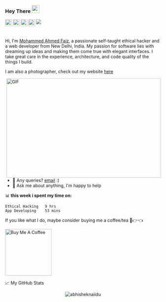 ### Hey There <img src="https://media.giphy.com/media/hvRJCLFzcasrR4ia7z/giphy.gif" width="25px">
<a href="https://discord.gg/qDqMw5s2eC">
  <img align="left" alt="Mohammed's Discord" width="22px" src="https://raw.githubusercontent.com/peterthehan/peterthehan/master/assets/discord.svg" />
</a>
<a href="https://twitter.com/MohammedFaiz06">
  <img align="left" alt="Mohammed Ahmed Faiz | Twitter" width="22px" src="https://raw.githubusercontent.com/peterthehan/peterthehan/master/assets/twitter.svg" />
</a>
<a href="https://www.linkedin.com/in/mohammed-ahmed-faiz-b15b771a2/">
  <img align="left" alt="Mohammed's LinkedIN" width="22px" src="https://raw.githubusercontent.com/peterthehan/peterthehan/master/assets/linkedin.svg" />
</a>
<a href="https://open.spotify.com/user/u29msjlem4xcm6dw2s6kglwxo?si=e0946af5af29403a">
  <img align="left" alt="Mohammed's Spotify" width="22px" src="https://raw.githubusercontent.com/peterthehan/peterthehan/master/assets/spotify.svg" />
</a>

![](https://visitor-badge.glitch.me/badge?page_id=abhisheknaiidu.abhisheknaiidu)

<br />

Hi, I'm [Mohammed Ahmed Faiz](https://mohammedfaiz06.blogspot.com/), a passionate self-taught ethical hacker and a web developer from New Delhi, India. My passion for software lies with dreaming up ideas and making them come true with elegant interfaces. I take great care in the experience, architecture, and code quality of the things I build.

I am also a photographer, check out my website [here](https://thephotographersedge.godaddysites.com/)


  <img align="right" alt="GIF" src="https://github.com/abhisheknaiidu/abhisheknaiidu/blob/master/code.gif?raw=true" width="500" height="320" />
  
- 💼 Any queries? [email](mailto:mohammed.ahmedfaiz1704@gmail.com) :)
- 💬 Ask me about anything, I'm happy to help



📊 **this week i spent my time on:**
<!--START_SECTION:waka-->
```text
Ethical Hacking   9 hrs 
App Developing    53 mins               
```
<!--END_SECTION:waka-->

If you like what I do, maybe consider buying me a coffee/tea 🥺👉👈

<a href="https://www.buymeacoffee.com/MohammedFaiz06" target="_blank"><img src="https://cdn.buymeacoffee.com/buttons/v2/default-red.png" alt="Buy Me A Coffee" width="150" ></a>


📈 My GitHub Stats

<p align="center"> <img src="https://github-readme-stats.vercel.app/api?username=MohammedFaiz06&show_icons=true&theme=gotham" alt="abhisheknaiidu" />
